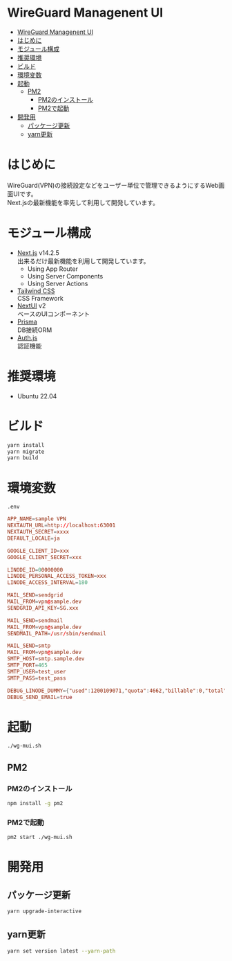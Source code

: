 # WireGuard Managenent UI

- [WireGuard Managenent UI](#wireguard-managenent-ui)
- [はじめに](#はじめに)
- [モジュール構成](#モジュール構成)
- [推奨環境](#推奨環境)
- [ビルド](#ビルド)
- [環境変数](#環境変数)
- [起動](#起動)
  - [PM2](#pm2)
    - [PM2のインストール](#pm2のインストール)
    - [PM2で起動](#pm2で起動)
- [開発用](#開発用)
  - [パッケージ更新](#パッケージ更新)
  - [yarn更新](#yarn更新)

# はじめに

WireGuard(VPN)の接続設定などをユーザー単位で管理できるようにするWeb画面UIです。\
Next.jsの最新機能を率先して利用して開発しています。

# モジュール構成

- [Next.js](https://nextjs.org/) v14.2.5 \
  出来るだけ最新機能を利用して開発しています。
  - Using App Router
  - Using Server Components
  - Using Server Actions
- [Tailwind CSS](https://tailwindcss.com/) \
  CSS Framework
- [NextUI](https://nextui.org/) v2 \
  ベースのUIコンポーネント
- [Prisma](https://www.prisma.io/) \
  DB接続ORM
- [Auth.js](https://authjs.dev/) \
  認証機能

# 推奨環境

- Ubuntu 22.04

# ビルド

```sh
yarn install
yarn migrate
yarn build
```

# 環境変数

`.env`

```conf
APP_NAME=sample VPN
NEXTAUTH_URL=http://localhost:63001
NEXTAUTH_SECRET=xxxx
DEFAULT_LOCALE=ja

GOOGLE_CLIENT_ID=xxx
GOOGLE_CLIENT_SECRET=xxx

LINODE_ID=00000000
LINODE_PERSONAL_ACCESS_TOKEN=xxx
LINODE_ACCESS_INTERVAL=180

MAIL_SEND=sendgrid
MAIL_FROM=vpn@sample.dev
SENDGRID_API_KEY=SG.xxx

MAIL_SEND=sendmail
MAIL_FROM=vpn@sample.dev
SENDMAIL_PATH=/usr/sbin/sendmail

MAIL_SEND=smtp
MAIL_FROM=vpn@sample.dev
SMTP_HOST=smtp.sample.dev
SMTP_PORT=465
SMTP_USER=test_user
SMTP_PASS=test_pass

DEBUG_LINODE_DUMMY={"used":1200109071,"quota":4662,"billable":0,"total":5005784383488}
DEBUG_SEND_EMAIL=true
```

# 起動

```sh
./wg-mui.sh
```

## PM2

### PM2のインストール

```sh
npm install -g pm2
```

### PM2で起動

```sh
pm2 start ./wg-mui.sh
```

# 開発用

## パッケージ更新

```sh
yarn upgrade-interactive
```

## yarn更新

```sh
yarn set version latest --yarn-path
```
